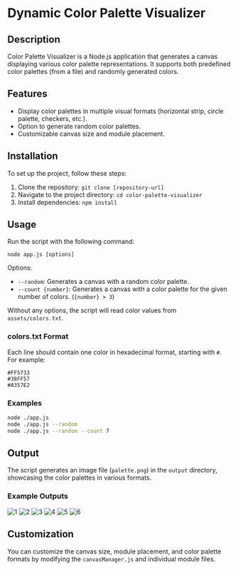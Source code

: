 # Dynamic Color Palette Visualizer

## Description
Color Palette Visualizer is a Node.js application that generates a canvas displaying various color palette representations. It supports both predefined color palettes (from a file) and randomly generated colors.

## Features
- Display color palettes in multiple visual formats (horizontal strip, circle palette, checkers, etc.).
- Option to generate random color palettes.
- Customizable canvas size and module placement.

## Installation
To set up the project, follow these steps:
1. Clone the repository: `git clone [repository-url]`
2. Navigate to the project directory: `cd color-palette-visualizer`
3. Install dependencies: `npm install`

## Usage
Run the script with the following command:
```
node app.js [options]
```

Options:
- `--random`: Generates a canvas with a random color palette.
- `--count {number}`: Generates a canvas with a color palette for the given number of colors. (`{number} > 3`)

Without any options, the script will read color values from `assets/colors.txt`.

### colors.txt Format
Each line should contain one color in hexadecimal format, starting with `#`. For example:
```
#FF5733
#38FF57
#A357E2
```

### Examples
```bash
node ./app.js 
node ./app.js --random
node ./app.js --random --count 7
```

## Output
The script generates an image file (`palette.png`) in the `output` directory, showcasing the color palettes in various formats.

### Example Outputs

![1](https://github.com/mohsenny/dynamic-color-pallet/assets/1129811/6a917ff9-edba-427c-b707-e10668d4b226)  ![2](https://github.com/mohsenny/dynamic-color-pallet/assets/1129811/d02298bc-a2ba-4f99-8584-86c387865d4b)
![3](https://github.com/mohsenny/dynamic-color-pallet/assets/1129811/459856df-e1bc-4abf-8f37-0d432051a76d)  ![4](https://github.com/mohsenny/dynamic-color-pallet/assets/1129811/eb9c2df8-54d6-4df6-8a1a-73e2ddf8a3c2)
![5](https://github.com/mohsenny/dynamic-color-pallet/assets/1129811/2d8b9be5-370f-4994-b08d-551dd60d9cf5)  ![6](https://github.com/mohsenny/dynamic-color-pallet/assets/1129811/170c512d-4185-4f48-b030-d15aa526bd6c)

## Customization
You can customize the canvas size, module placement, and color palette formats by modifying the `canvasManager.js` and individual module files.
